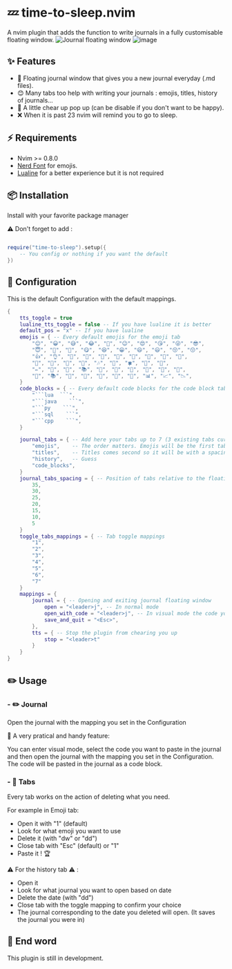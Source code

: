 # 💤 time-to-sleep.nvim

A nvim plugin that adds the function to write journals in a fully customisable floating window.
![Journal floating window](https://github.com/mana-byte/time-to-sleep.nvim/assets/93316844/33a720ef-a0d8-448e-8d60-72246c97235c)
![image](https://github.com/mana-byte/time-to-sleep.nvim/assets/93316844/1c09b6e5-110f-4eb1-80c1-67021825225b)
## ✨ Features

- 📔 Floating journal window that gives you a new journal everyday (.md files).
- 😊 Many tabs too help with writing your journals : emojis, titles, history of journals...
- 💫 A little chear up pop up (can be disable if you don't want to be happy).
- ❌ When it is past 23 nvim will remind you to go to sleep.

## ⚡️ Requirements

- Nvim >= 0.8.0
- [Nerd Font](https://www.nerdfonts.com/) for emojis.
- [Lualine](https://github.com/nvim-lualine/lualine.nvim) for a better experience but it is not required

## 📦 Installation
Install with your favorite package manager

 ⚠️ Don't forget to add :

```lua

require("time-to-sleep").setup({
    -- You config or nothing if you want the default
})

```

## 🔧 Configuration

This is the default Configuration with the default mappings.

```lua
{
    tts_toggle = true
    lualine_tts_toggle = false -- If you have lualine it is better
    default_pos = "x" -- If you have lualine
    emojis = { -- Every default emojis for the emoji tab
        "😊", "😀", "😅", "😂", "🤣", "😉", "😍", "😘", "😜", "😎",
        "😇", "🥰", "🤩", "😋", "😆", "😁", "😄", "😃", "😚", "😙",
        "👍", "👌", "👏", "🙌", "🤝", "🎉", "🎊", "🌟", "🌈", "🎈",
        "🎁", "🎀", "🥳", "🍾", "🎶", "🎵", "🍀", "🌺", "🌸",
        "✏️", "📝", "📖", "📚", "📔", "📓", "📒", "📕", "📗", "📘",
        "📙", "📚", "📖", "📜", "📄", "📃", "📑", "📊", "📈", "📉",
    }
    code_blocks = { -- Every default code blocks for the code block tab
        "```lua  ```",
        "```java    ```",
        "```py    ```",
        "```sql    ```",
        "```cpp    ```",
    }

    journal_tabs = { -- Add here your tabs up to 7 (3 existing tabs currently but planning on adding 2 more)
        "emojis",    -- The order matters. Emojis will be the first tab with a spacing of 35 and the toggle mapping "1"
        "titles",    -- Titles comes second so it will be with a spacing of 30 and the toggle mapping "2"
        "history",   -- Guess
        "code_blocks",
    }
    journal_tabs_spacing = { -- Position of tabs relative to the floating window
        35,
        30,
        25,
        20,
        15,
        10,
        5
    }
    toggle_tabs_mappings = { -- Tab toggle mappings
        "1",
        "2",
        "3",
        "4",
        "5",
        "6",
        "7"
    }
    mappings = {
        journal = { -- Opening and exiting journal floating window
            open = "<leader>j", -- In normal mode
            open_with_code = "<leader>j", -- In visual mode the code you selected will be pasted in the journal automatically as a code block
            save_and_quit = "<Esc>",
        },
        tts = { -- Stop the plugin from chearing you up
            stop = "<leader>t"
        }
    }
}

```
## ✏️ Usage

### - ✏️ Journal
Open the journal with the mapping you set in the Configuration

🚀 A very pratical and handy feature:

You can enter visual mode, select the code you want to paste in the journal and then open the journal with the mapping you set in the Configuration. The code will be pasted in the journal as a code block.

### - 📂 Tabs
Every tab works on the action of deleting what you need.

For example in Emoji tab:
- Open it with "1" (default)
- Look for what emoji you want to use
- Delete it (with "dw" or "dd")
- Close tab with "Esc" (default) or "1"
- Paste it ! 🏆

⚠️  For the history tab ⚠️ :
- Open it
- Look for what journal you want to open based on date
- Delete the date (with "dd")
- Close tab with the toggle mapping to confirm your choice
- The journal corresponding to the date you deleted will open. (It saves the journal you were in)

## 🚧 End word
This plugin is still in development.
